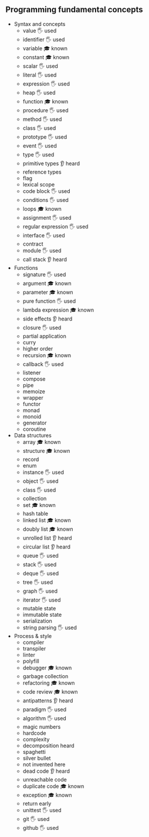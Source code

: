 ## Programming fundamental concepts

- Syntax and concepts
  - value 🖐️ used
  - identifier 🖐️ used
  - variable 🎓 known
  - constant 🎓 known
  - scalar 🖐️ used
  - literal 🖐️ used
  - expression 🖐️ used
  - heap 🖐️ used
  - function 🎓 known
  - procedure 🖐️ used
  - method 🖐️ used
  - class 🖐️ used
  - prototype 🖐️ used
  - event 🖐️ used
  - type 🖐️ used
  - primitive types 👂 heard
  - reference types
  - flag
  - lexical scope
  - code block 🖐️ used
  - conditions 🖐️ used
  - loops 🎓 known
  - assignment 🖐️ used
  - regular expression 🖐️ used
  - interface 🖐️ used
  - contract
  - module 🖐️ used
  - call stack 👂 heard
- Functions
  - signature 🖐️ used
  - argument 🎓 known
  - parameter 🎓 known
  - pure function 🖐️ used
  - lambda expression 🎓 known
  - side effects 👂 heard
  - closure 🖐️ used
  - partial application
  - curry
  - higher order
  - recursion 🎓 known
  - callback 🖐️ used
  - listener
  - compose
  - pipe
  - memoize
  - wrapper
  - functor
  - monad
  - monoid
  - generator 
  - coroutine
- Data structures
  - array 🎓 known
  - structure 🎓 known
  - record
  - enum
  - instance 🖐️ used
  - object 🖐️ used
  - class 🖐️ used
  - collection
  - set 🎓 known
  - hash table
  - linked list 🎓 known
  - doubly list 🎓 known
  - unrolled list 👂 heard
  - circular list 👂 heard
  - queue 🖐️ used
  - stack 🖐️ used
  - deque 🖐️ used
  - tree 🖐️ used
  - graph 🖐️ used
  - iterator 🖐️ used
  - mutable state
  - immutable state
  - serialization
  - string parsing 🖐️ used
- Process & style
  - compiler
  - transpiler
  - linter
  - polyfill
  - debugger 🎓 known
  - garbage collection
  - refactoring 🎓 known
  - code review 🎓 known
  - antipatterns 👂 heard
  - paradigm 🖐️ used
  - algorithm 🖐️ used
  - magic numbers
  - hardcode
  - complexity
  - decomposition heard
  - spaghetti 
  - silver bullet
  - not invented here
  - dead code 👂 heard
  - unreachable code
  - duplicate code 🎓 known
  - exception 🎓 known
  - return early
  - unittest 🖐️ used
  - git 🖐️ used
  - github 🖐️ used
